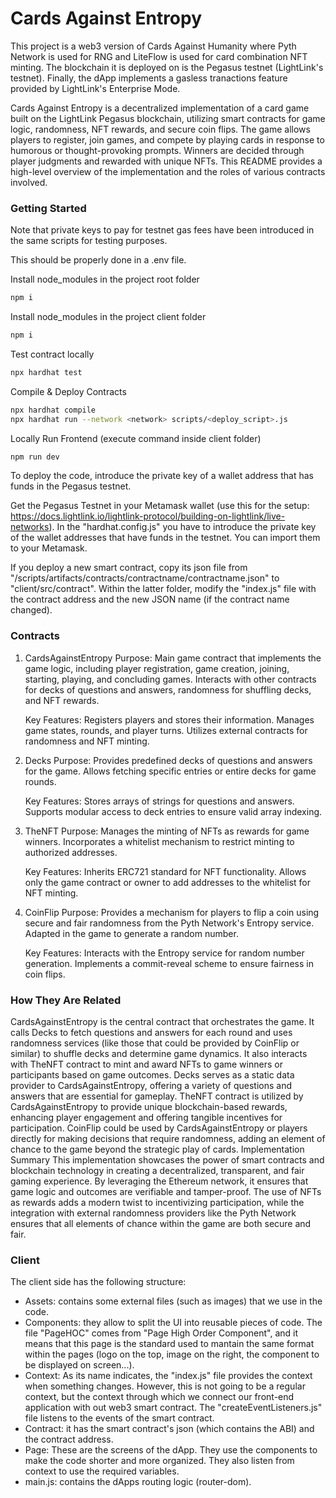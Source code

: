 # Cards Against Entropy

This project is a web3 version of Cards Against Humanity where Pyth Network is used for RNG and LiteFlow is used for card combination NFT minting. The blockchain it is deployed on is the Pegasus testnet (LightLink's testnet). Finally, the dApp implements a gasless tranactions feature provided by LightLink's Enterprise Mode.

Cards Against Entropy is a decentralized implementation of a card game built on the LightLink Pegasus blockchain, utilizing smart contracts for game logic, randomness, NFT rewards, and secure coin flips. The game allows players to register, join games, and compete by playing cards in response to humorous or thought-provoking prompts. Winners are decided through player judgments and rewarded with unique NFTs. This README provides a high-level overview of the implementation and the roles of various contracts involved.

### Getting Started

Note that private keys to pay for testnet gas fees have been introduced in the same scripts for testing purposes.

This should be properly done in a .env file.

Install node_modules in the project root folder

```sh
npm i
```

Install node_modules in the project client folder

```sh
npm i
```

Test contract locally

```sh
npx hardhat test
```

Compile & Deploy Contracts

```sh
npx hardhat compile
npx hardhat run --network <network> scripts/<deploy_script>.js
```

Locally Run Frontend (execute command inside client folder)

```sh
npm run dev
```

To deploy the code, introduce the private key of a wallet address that has funds in the Pegasus testnet.

Get the Pegasus Testnet in your Metamask wallet (use this for the setup: https://docs.lightlink.io/lightlink-protocol/building-on-lightlink/live-networks). In the "hardhat.config.js" you have to introduce the private key of the wallet addresses that have funds in the testnet. You can import them to your Metamask.

If you deploy a new smart contract, copy its json file from "/scripts/artifacts/contracts/contractname/contractname.json" to "client/src/contract". Within the latter folder, modify the "index.js" file with the contract address and the new JSON name (if the contract name changed).

### Contracts

1. CardsAgainstEntropy
   Purpose:
   Main game contract that implements the game logic, including player registration, game creation, joining, starting, playing, and concluding games.
   Interacts with other contracts for decks of questions and answers, randomness for shuffling decks, and NFT rewards.

   Key Features:
   Registers players and stores their information.
   Manages game states, rounds, and player turns.
   Utilizes external contracts for randomness and NFT minting.

2. Decks
   Purpose:
   Provides predefined decks of questions and answers for the game.
   Allows fetching specific entries or entire decks for game rounds.

   Key Features:
   Stores arrays of strings for questions and answers.
   Supports modular access to deck entries to ensure valid array indexing.

3. TheNFT
   Purpose:
   Manages the minting of NFTs as rewards for game winners.
   Incorporates a whitelist mechanism to restrict minting to authorized addresses.

   Key Features:
   Inherits ERC721 standard for NFT functionality.
   Allows only the game contract or owner to add addresses to the whitelist for NFT minting.

4. CoinFlip
   Purpose:
   Provides a mechanism for players to flip a coin using secure and fair randomness from the Pyth Network's Entropy service.
   Adapted in the game to generate a random number.

   Key Features:
   Interacts with the Entropy service for random number generation.
   Implements a commit-reveal scheme to ensure fairness in coin flips.

### How They Are Related

CardsAgainstEntropy is the central contract that orchestrates the game. It calls Decks to fetch questions and answers for each round and uses randomness services (like those that could be provided by CoinFlip or similar) to shuffle decks and determine game dynamics. It also interacts with TheNFT contract to mint and award NFTs to game winners or participants based on game outcomes.
Decks serves as a static data provider to CardsAgainstEntropy, offering a variety of questions and answers that are essential for gameplay.
TheNFT contract is utilized by CardsAgainstEntropy to provide unique blockchain-based rewards, enhancing player engagement and offering tangible incentives for participation.
CoinFlip could be used by CardsAgainstEntropy or players directly for making decisions that require randomness, adding an element of chance to the game beyond the strategic play of cards.
Implementation Summary
This implementation showcases the power of smart contracts and blockchain technology in creating a decentralized, transparent, and fair gaming experience. By leveraging the Ethereum network, it ensures that game logic and outcomes are verifiable and tamper-proof. The use of NFTs as rewards adds a modern twist to incentivizing participation, while the integration with external randomness providers like the Pyth Network ensures that all elements of chance within the game are both secure and fair.

### Client

The client side has the following structure:

- Assets: contains some external files (such as images) that we use in the code.
- Components: they allow to split the UI into reusable pieces of code. The file "PageHOC" comes from "Page High Order Component", and it means that this page is the standard used to mantain the same format within the pages (logo on the top, image on the right, the component to be displayed on screen...).
- Context: As its name indicates, the "index.js" file provides the context when something changes.
  However, this is not going to be a regular context, but the context through which we connect our front-end application with out web3 smart contract.
  The "createEventListeners.js" file listens to the events of the smart contract.
- Contract: it has the smart contract's json (which contains the ABI) and the contract address.
- Page: These are the screens of the dApp. They use the components to make the code shorter and more organized. They also listen from context to use the required variables.
- main.js: contains the dApps routing logic (router-dom).
